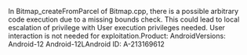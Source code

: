 In Bitmap_createFromParcel of Bitmap.cpp, there is a possible arbitrary code execution due to a missing bounds check. This could lead to local escalation of privilege with User execution privileges needed. User interaction is not needed for exploitation.Product: AndroidVersions: Android-12 Android-12LAndroid ID: A-213169612